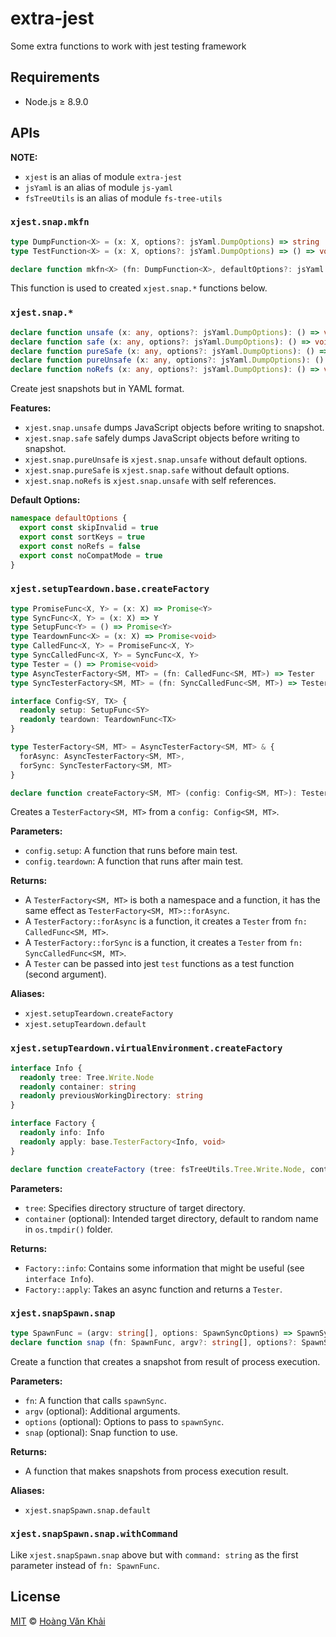 # extra-jest

Some extra functions to work with jest testing framework

## Requirements

* Node.js ≥ 8.9.0

## APIs

**NOTE:**
  * `xjest` is an alias of module `extra-jest`
  * `jsYaml` is an alias of module `js-yaml`
  * `fsTreeUtils` is an alias of module `fs-tree-utils`

### `xjest.snap.mkfn`

```typescript
type DumpFunction<X> = (x: X, options?: jsYaml.DumpOptions) => string
type TestFunction<X> = (x: X, options?: jsYaml.DumpOptions) => () => void

declare function mkfn<X> (fn: DumpFunction<X>, defaultOptions?: jsYaml.DumpOptions): TestFunction<X>
```

This function is used to created `xjest.snap.*` functions below.

### `xjest.snap.*`

```typescript
declare function unsafe (x: any, options?: jsYaml.DumpOptions): () => void
declare function safe (x: any, options?: jsYaml.DumpOptions): () => void
declare function pureSafe (x: any, options?: jsYaml.DumpOptions): () => void
declare function pureUnsafe (x: any, options?: jsYaml.DumpOptions): () => void
declare function noRefs (x: any, options?: jsYaml.DumpOptions): () => void
```

Create jest snapshots but in YAML format.

**Features:**
  * `xjest.snap.unsafe` dumps JavaScript objects before writing to snapshot.
  * `xjest.snap.safe` safely dumps JavaScript objects before writing to snapshot.
  * `xjest.snap.pureUnsafe` is `xjest.snap.unsafe` without default options.
  * `xjest.snap.pureSafe` is `xjest.snap.safe` without default options.
  * `xjest.snap.noRefs` is `xjest.snap.unsafe` with self references.

**Default Options:**

```typescript
namespace defaultOptions {
  export const skipInvalid = true
  export const sortKeys = true
  export const noRefs = false
  export const noCompatMode = true
}
```

### `xjest.setupTeardown.base.createFactory`

```typescript
type PromiseFunc<X, Y> = (x: X) => Promise<Y>
type SyncFunc<X, Y> = (x: X) => Y
type SetupFunc<Y> = () => Promise<Y>
type TeardownFunc<X> = (x: X) => Promise<void>
type CalledFunc<X, Y> = PromiseFunc<X, Y>
type SyncCalledFunc<X, Y> = SyncFunc<X, Y>
type Tester = () => Promise<void>
type AsyncTesterFactory<SM, MT> = (fn: CalledFunc<SM, MT>) => Tester
type SyncTesterFactory<SM, MT> = (fn: SyncCalledFunc<SM, MT>) => Tester

interface Config<SY, TX> {
  readonly setup: SetupFunc<SY>
  readonly teardown: TeardownFunc<TX>
}

type TesterFactory<SM, MT> = AsyncTesterFactory<SM, MT> & {
  forAsync: AsyncTesterFactory<SM, MT>,
  forSync: SyncTesterFactory<SM, MT>
}

declare function createFactory<SM, MT> (config: Config<SM, MT>): TesterFactory<SM, MT>
```

Creates a `TesterFactory<SM, MT>` from a `config: Config<SM, MT>`.

**Parameters:**
  * `config.setup`: A function that runs before main test.
  * `config.teardown`: A function that runs after main test.

**Returns:**
  * A `TesterFactory<SM, MT>` is both a namespace and a function, it has the same effect as `TesterFactory<SM, MT>::forAsync`.
  * A `TesterFactory::forAsync` is a function, it creates a `Tester` from `fn: CalledFunc<SM, MT>`.
  * A `TesterFactory::forSync` is a function, it creates a `Tester` from `fn: SyncCalledFunc<SM, MT>`.
  * A `Tester` can be passed into jest `test` functions as a test function (second argument).

**Aliases:**
  * `xjest.setupTeardown.createFactory`
  * `xjest.setupTeardown.default`

### `xjest.setupTeardown.virtualEnvironment.createFactory`

```typescript
interface Info {
  readonly tree: Tree.Write.Node
  readonly container: string
  readonly previousWorkingDirectory: string
}

interface Factory {
  readonly info: Info
  readonly apply: base.TesterFactory<Info, void>
}

declare function createFactory (tree: fsTreeUtils.Tree.Write.Node, container?: string): Factory
```

**Parameters:**
  * `tree`: Specifies directory structure of target directory.
  * `container` (optional): Intended target directory, default to random name in `os.tmpdir()` folder.

**Returns:**
  * `Factory::info`: Contains some information that might be useful (see `interface Info`).
  * `Factory::apply`: Takes an async function and returns a `Tester`.

### `xjest.snapSpawn.snap`

```typescript
type SpawnFunc = (argv: string[], options: SpawnSyncOptions) => SpawnSyncReturns<string | Buffer>
declare function snap (fn: SpawnFunc, argv?: string[], options?: SpawnSyncOptions): () => void
```

Create a function that creates a snapshot from result of process execution.

**Parameters:**
  * `fn`: A function that calls `spawnSync`.
  * `argv` (optional): Additional arguments.
  * `options` (optional): Options to pass to `spawnSync`.
  * `snap` (optional): Snap function to use.

**Returns:**
  * A function that makes snapshots from process execution result.

**Aliases:**
  * `xjest.snapSpawn.snap.default`

### `xjest.snapSpawn.snap.withCommand`

Like `xjest.snapSpawn.snap` above but with `command: string` as the first parameter instead of `fn: SpawnFunc`.

## License

[MIT](https://git.io/vhaEz) © [Hoàng Văn Khải](https://github.com/KSXGitHub)
